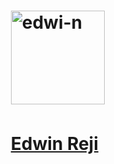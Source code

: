 # &nbsp;&nbsp;&nbsp;&nbsp;&nbsp;&nbsp;&nbsp;&nbsp;&nbsp;&nbsp;&nbsp;&nbsp;&nbsp;&nbsp;&nbsp;&nbsp;&nbsp;&nbsp;&nbsp;&nbsp;&nbsp;&nbsp;&nbsp;&nbsp;&nbsp;&nbsp;&nbsp;&nbsp;&nbsp;&nbsp;&nbsp;&nbsp;&nbsp;&nbsp;&nbsp;&nbsp;&nbsp;&nbsp;&nbsp;&nbsp;&nbsp;&nbsp;&nbsp;&nbsp;<img src="https://avatars3.githubusercontent.com/u/26146665?s=460&u=2fec5c1242d3abd1bcbe341351bf917b22afb73c&v=4" alt="edwi-n" width="150" height="150"/>
# &nbsp;&nbsp;&nbsp;&nbsp;&nbsp;&nbsp;&nbsp;&nbsp;&nbsp;&nbsp;&nbsp;&nbsp;&nbsp;&nbsp;&nbsp;&nbsp;&nbsp;&nbsp;&nbsp;&nbsp;&nbsp;&nbsp;&nbsp;&nbsp;&nbsp;&nbsp;&nbsp;&nbsp;&nbsp;&nbsp;&nbsp;&nbsp;&nbsp;&nbsp;&nbsp;&nbsp;&nbsp;&nbsp;&nbsp;&nbsp;&nbsp;&nbsp;&nbsp;&nbsp;<a href="https://edwinreji.vercel.app/" target="_blank">Edwin Reji</a>
